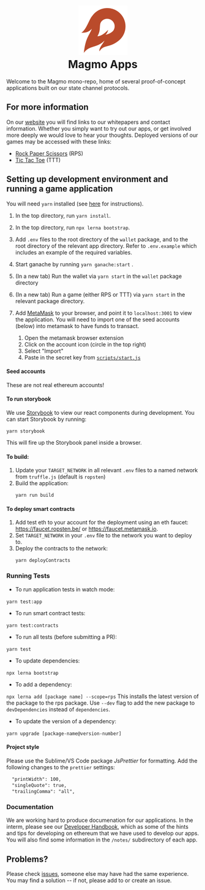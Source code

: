 <h1 align="center">
<div><img src="./orange_fireball.svg"> </div>
Magmo Apps
<!-- <hr> -->
</h1>
Welcome to the Magmo mono-repo, home of several proof-of-concept applications built on our state channel protocols.

## For more information
On our [website](https://magmo.com) you will find links to our whitepapers and contact information. Whether you simply want to try
out our apps, or get involved more deeply we would love to hear your thoughts. Deployed versions of our games may be accessed with these links:

* [Rock Paper Scissors](https://demo.magmo.com) (RPS)
* [Tic Tac Toe](https://ttt.magmo.com) (TTT)

## Setting up development environment and running a game application
You will need `yarn` installed (see [here](https://yarnpkg.com/lang/en/docs/install/) for instructions).
1. In the top directory, run `yarn install`.
2. In the top directory, run `npx lerna bootstrap`.
3. Add `.env` files to the root directory of the `wallet` package, and to the root directory of the relevant app directory. Refer to `.env.example` which includes an example of the required variables.

4. Start ganache by running `yarn ganache:start` .
5. (In a new tab) Run the wallet via `yarn start` in the `wallet` package directory
6. (In a new tab) Run a game (either RPS or TTT) via `yarn start` in the relevant package directory.
7. Add [MetaMask](https://metamask.io/) to your browser, and point it to `localhost:3001` to view the application. You will need to import one of the seed accounts (below) into metamask to have funds to transact.
    1. Open the metamask browser extension
    2. Click on the account icon (circle in the top right)
    3. Select "Import"
    4. Paste in the secret key from [`scripts/start.js`](./scripts/start.js)

#### Seed accounts
These are not real ethereum accounts!

#### To run storybook

We use [Storybook](https://storybook.js.org/) to view our react components during development. You can start Storybook by running:
```
yarn storybook
```
This will fire up the Storybook panel inside a browser.


#### To build:

1. Update your  `TARGET_NETWORK` in all relevant `.env` files to a named network from `truffle.js` (default is `ropsten`)
2. Build the application:
    ```
    yarn run build
    ```

#### To deploy smart contracts

1. Add test eth to your account for the deployment using an eth faucet: https://faucet.ropsten.be/ or https://faucet.metamask.io.
2. Set `TARGET_NETWORK` in your `.env` file to the network  you want to deploy to.
3. Deploy the contracts to the network:
    ```
    yarn deployContracts
    ``` 

### Running Tests
* To run application tests in watch mode:

`yarn test:app`

* To run smart contract tests:

`yarn test:contracts`

* To run all tests (before submitting a PR):

`yarn test`

* To update dependencies:

`npx lerna bootstrap`

* To add a dependency:

`npx lerna add [package name] --scope=rps`
 This installs the latest version of the package to the rps package. Use `--dev` flag to add the new package to `devDependencies` instead of `dependencies`.

* To update the version of a dependency:

`yarn upgrade [package-name@version-number]`

#### Project style

Please use the Sublime/VS Code package _JsPrettier_ for formatting. Add the following changes to the `prettier` settings:

```
  "printWidth": 100,
  "singleQuote": true,
  "trailingComma": "all",
```
### Documentation
We are working hard to produce documenation for our applications. In the interm, please see our [Developer Handbook](https://magmo.gitbook.io/developer-handbook/), which as some of the hints and tips
for developing on ethereum that we have used to develop our apps. You will also find some information in the `/notes/` subdirectory of each app. 

## Problems?

Please check [issues](https://github.com/magmo/rps/issues), someone else may have had the same experience. You may find a solution -- if not, please add to or create an issue.



